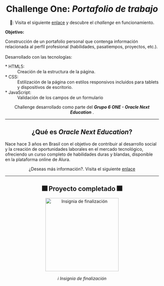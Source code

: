 <div align="center">
  <h1>Challenge One: <i>Portafolio de trabajo</i></h1>
</div>

<div>
  <p align="center">📣: Visita el siguiente
    <a href="https://danielgarita-mx.github.io/portfolio/">enlace</a> 
    y descubre el <i>challenge</i> en funcionamiento.
  </p>
  
  <p><strong>Objetivo:</strong></p>
  
  <p>Construcción de un portafolio personal que contenga información relacionada al perfíl profesional
     (habilidades, pasatiempos, proyectos, etc.).
     <br><br>Desarrollado con las tecnologías:</p>
  
  <dl>
    <dt>* HTML5:</dt>
      <dd>Creación de la estructura de la página.</dd>
    <dt>* CSS:</dt>
      <dd>Estilización de la página con estilos responsivos incluidos para tablets y dispositivos de escritorio.</dd>
    <dt>* JavaScript:</dt>
      <dd>Validación de los campos de un formulario</dd>
  </dl>

  <p align="center">Challenge desarrollado como parte del
    <i>
      <strong>Grupo 6 ONE - Oracle Next Education</strong>
    </i>.
  </p>
</div>

<hr>

<div>
  <h2 align="center">¿Qué es <i>Oracle Next Education</i>?</h2>
  
  <p>Nace hace 3 años en Brasil con el objetivo de contribuir al desarrollo social y la creación de oportunidades laborales en el 
     mercado tecnológico, ofreciendo un curso completo de habilidades duras y blandas, disponible en la plataforma online de Alura.
  </p>

  <p align="center">¿Deseas más información?. Visita el siguiente 
    <a href="https://www.oracle.com/mx/education/oracle-next-education/">enlace</a>
  </p>
</div>

<hr>

<div align="center">
  <h2>🎆 Proyecto completado 🎆</h2>

  <img src="https://github.com/danielGarita-MX/portfolio/assets/83034900/f64e5d56-f406-4386-a0fd-13289789d4b7" 
       Alt="Insignia de finalización" align="center" width="240" height="240"><br/>

  <p><i>ℹ️ Insignia de finalización</i></p>
</div>
